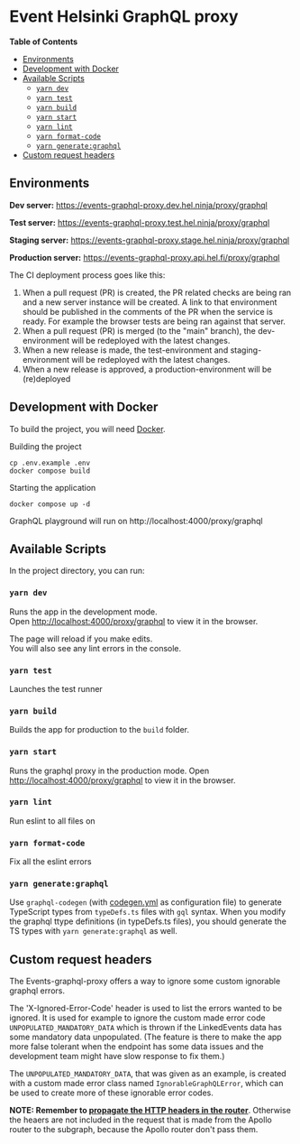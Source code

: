 # Event Helsinki GraphQL proxy

**Table of Contents**

<!-- START doctoc generated TOC please keep comment here to allow auto update -->
<!-- DON'T EDIT THIS SECTION, INSTEAD RE-RUN doctoc TO UPDATE -->

- [Environments](#environments)
- [Development with Docker](#development-with-docker)
- [Available Scripts](#available-scripts)
  - [`yarn dev`](#yarn-dev)
  - [`yarn test`](#yarn-test)
  - [`yarn build`](#yarn-build)
  - [`yarn start`](#yarn-start)
  - [`yarn lint`](#yarn-lint)
  - [`yarn format-code`](#yarn-format-code)
  - [`yarn generate:graphql`](#yarn-generategraphql)
- [Custom request headers](#custom-request-headers)

<!-- END doctoc generated TOC please keep comment here to allow auto update -->

## Environments

**Dev server:** https://events-graphql-proxy.dev.hel.ninja/proxy/graphql

**Test server:** https://events-graphql-proxy.test.hel.ninja/proxy/graphql

**Staging server:** https://events-graphql-proxy.stage.hel.ninja/proxy/graphql

**Production server:** https://events-graphql-proxy.api.hel.fi/proxy/graphql

The CI deployment process goes like this:

1. When a pull request (PR) is created, the PR related checks are being ran and a new server instance will be created. A link to that environment should be published in the comments of the PR when the service is ready. For example the browser tests are being ran against that server.
2. When a pull request (PR) is merged (to the "main" branch), the dev-environment will be redeployed with the latest changes.
3. When a new release is made, the test-environment and staging-environment will be redeployed with the latest changes.
4. When a new release is approved, a production-environment will be (re)deployed

## Development with Docker

To build the project, you will need [Docker](https://www.docker.com/community-edition).

Building the project

    cp .env.example .env
    docker compose build

Starting the application

    docker compose up -d

GraphQL playground will run on http://localhost:4000/proxy/graphql

## Available Scripts

In the project directory, you can run:

### `yarn dev`

Runs the app in the development mode.<br />
Open [http://localhost:4000/proxy/graphql](http://localhost:4000/proxy/graphql) to view it in the browser.

The page will reload if you make edits.<br />
You will also see any lint errors in the console.

### `yarn test`

Launches the test runner

### `yarn build`

Builds the app for production to the `build` folder.

### `yarn start`

Runs the graphql proxy in the production mode.
Open [http://localhost:4000/proxy/graphql](http://localhost:4000/proxy/graphql) to view it in the browser.

### `yarn lint`

Run eslint to all files on

### `yarn format-code`

Fix all the eslint errors

### `yarn generate:graphql`

Use `graphql-codegen` (with [codegen.yml](codegen.yml) as configuration file) to generate TypeScript types from `typeDefs.ts` files with `gql` syntax.
When you modify the graphql ttype definitions (in typeDefs.ts files), you should generate the TS types with `yarn generate:graphql` as well.

## Custom request headers

The Events-graphql-proxy offers a way to ignore some custom ignorable graphql errors.

The 'X-Ignored-Error-Code' header is used to list the errors wanted to be ignored. It is used for example to ignore the custom made error code `UNPOPULATED_MANDATORY_DATA` which is thrown if the LinkedEvents data has some mandatory data unpopulated. (The feature is there to make the app more false tolerant when the endpoint has some data issues and the development team might have slow response to fix them.)

The `UNPOPULATED_MANDATORY_DATA`, that was given as an example, is created with a custom made error class named `IgnorableGraphQLError`, which can be used to create more of these ignorable error codes.

**NOTE: Remember to [propagate the HTTP headers in the router](../events-graphql-federation/README.md)**. Otherwise the heaers are not included in the request that is made from the Apollo router to the subgraph, because the Apollo router don't pass them.
